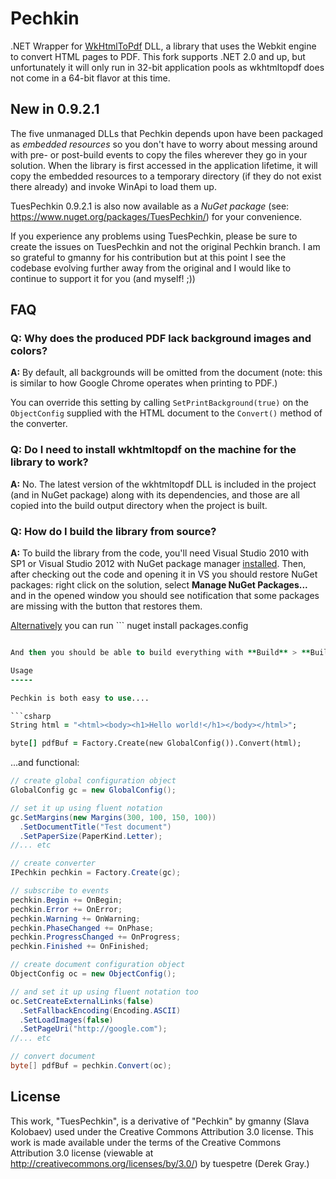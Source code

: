 Pechkin
=======

.NET Wrapper for [WkHtmlToPdf](http://github.com/antialize/wkhtmltopdf) DLL, a library that uses the Webkit engine to convert HTML pages to PDF. This fork supports .NET 2.0 and up, but unfortunately it will only run in 32-bit application pools as wkhtmltopdf does not come in a 64-bit flavor at this time.

New in 0.9.2.1
------
The five unmanaged DLLs that Pechkin depends upon have been packaged as *embedded resources* so you don't have to worry about messing around with pre- or post-build events to copy the files wherever they go in your solution. When the library is first accessed in the application lifetime, it will copy the embedded resources to a temporary directory (if they do not exist there already) and invoke WinApi to load them up.

TuesPechkin 0.9.2.1 is also now available as a *NuGet package* (see: https://www.nuget.org/packages/TuesPechkin/) for your convenience.

If you experience any problems using TuesPechkin, please be sure to create the issues on TuesPechkin and not the original Pechkin branch. I am so grateful to gmanny for his contribution but at this point I see the codebase evolving further away from the original and I would like to continue to support it for you (and myself! ;))


FAQ
---

### Q: Why does the produced PDF lack background images and colors? ###

**A:** By default, all backgrounds will be omitted from the document (note: this is similar to how Google Chrome operates when printing to PDF.)

You can override this setting by calling `SetPrintBackground(true)` on the `ObjectConfig` supplied with the HTML document to the `Convert()` method of the converter.

### Q: Do I need to install wkhtmltopdf on the machine for the library to work? ###

**A:** No. The latest version of the wkhtmltopdf DLL is included in the project (and in NuGet package) along with its dependencies, and those are all copied into the build output directory when the project is built.

### Q: How do I build the library from source? ###

**A:** To build the library from the code, you'll need Visual Studio 2010 with SP1 or Visual Studio 2012 with NuGet package manager [installed](http://docs.nuget.org/docs/start-here/installing-nuget). Then, after checking out the code and opening it in VS you should restore NuGet packages: right click on the solution, select **Manage NuGet Packages...** and in the opened window you should see notification that some packages are missing with the button that restores them.

[Alternatively](http://stackoverflow.com/questions/6876732/how-do-i-get-nuget-to-install-update-all-the-packages-in-the-packages-config) you can run ```
nuget install packages.config
``` for every project in the solution. (Two test projects with xunit, others supporting Common.Logging.)

And then you should be able to build everything with **Build** > **Build Solution** menu item.

Usage
-----

Pechkin is both easy to use....

```csharp
String html = "<html><body><h1>Hello world!</h1></body></html>";

byte[] pdfBuf = Factory.Create(new GlobalConfig()).Convert(html);
```

...and functional:

```csharp
// create global configuration object
GlobalConfig gc = new GlobalConfig();

// set it up using fluent notation
gc.SetMargins(new Margins(300, 100, 150, 100))
  .SetDocumentTitle("Test document")
  .SetPaperSize(PaperKind.Letter);
//... etc

// create converter
IPechkin pechkin = Factory.Create(gc);

// subscribe to events
pechkin.Begin += OnBegin;
pechkin.Error += OnError;
pechkin.Warning += OnWarning;
pechkin.PhaseChanged += OnPhase;
pechkin.ProgressChanged += OnProgress;
pechkin.Finished += OnFinished;

// create document configuration object
ObjectConfig oc = new ObjectConfig();

// and set it up using fluent notation too
oc.SetCreateExternalLinks(false)
  .SetFallbackEncoding(Encoding.ASCII)
  .SetLoadImages(false)
  .SetPageUri("http://google.com");
//... etc

// convert document
byte[] pdfBuf = pechkin.Convert(oc);
```

License
-------

This work, "TuesPechkin", is a derivative of "Pechkin" by gmanny (Slava Kolobaev) used under the Creative Commons Attribution 3.0 license. This work is made available under the terms of the Creative Commons Attribution 3.0 license (viewable at http://creativecommons.org/licenses/by/3.0/) by tuespetre (Derek Gray.)
